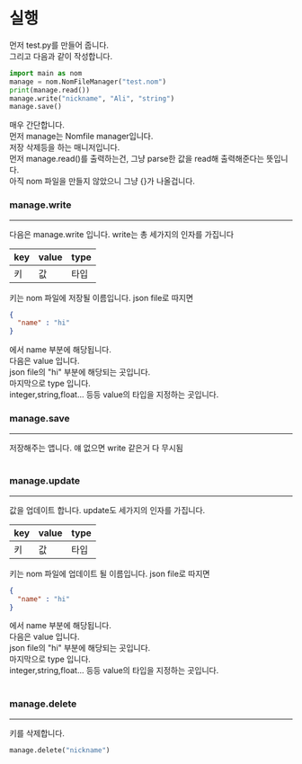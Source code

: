 # 실행

먼저 test.py를 만들어 줍니다. </br>
그리고 다음과 같이 작성합니다. </br>

```python
import main as nom
manage = nom.NomFileManager("test.nom")
print(manage.read())
manage.write("nickname", "Ali", "string")
manage.save()
```

매우 간단합니다. </br>
먼저 manage는 Nomfile manager입니다. </br>
저장 삭제등을 하는 매니저입니다. </br>
먼저 manage.read()를 출력하는건, 그냥 parse한 값을 read해 출력해준다는 뜻입니다. </br>
아직 nom 파일을 만들지 않았으니 그냥 {}가 나올겁니다. </br>

### manage.write
--------------------------------

다음은 manage.write 입니다. write는 총 세가지의 인자를 가집니다 </br>

|key|value|type|
|-----|-----|-----|
| 키 | 값 | 타입|

키는 nom 파일에 저장될 이름입니다. json file로 따지면</br>

```json
{
  "name" : "hi"
}
```

에서 name 부분에 해당됩니다. </br>
다음은 value 입니다. </br>
json file의 "hi" 부분에 해당되는 곳입니다. </br>
마지막으로 type 입니다.</br>
integer,string,float... 등등 value의 타입을 지정하는 곳입니다.</br>

### manage.save
--------------------------------
저장해주는 앱니다. 얘 없으면 write 같은거 다 무시됨</br></br>

### manage.update
--------------------------------

값을 업데이트 합니다. update도 세가지의 인자를 가집니다.</br>

|key|value|type|
|-----|-----|-----|
| 키 | 값 | 타입|

키는 nom 파일에 업데이트 될 이름입니다. json file로 따지면</br>

```json
{
  "name" : "hi"
}
```

에서 name 부분에 해당됩니다. </br>
다음은 value 입니다. </br>
json file의 "hi" 부분에 해당되는 곳입니다. </br>
마지막으로 type 입니다.</br>
integer,string,float... 등등 value의 타입을 지정하는 곳입니다.</br></br>

### manage.delete
---------------------------------

키를 삭제합니다.  </br>

```python
manage.delete("nickname")
```

